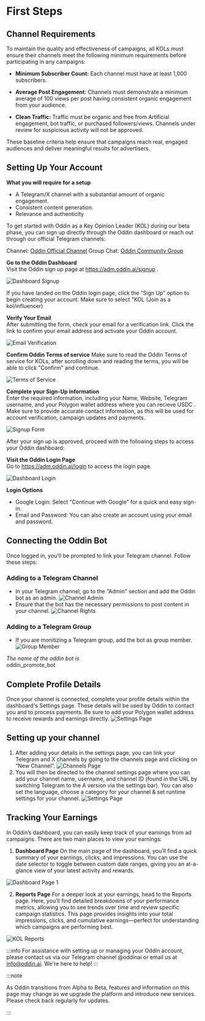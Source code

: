 # First Steps

## Channel Requirements

To maintain the quality and effectiveness of campaigns, all KOLs must ensure their channels meet the following minimum requirements before participating in any campaigns:

- **Minimum Subscriber Count:** Each channel must have at least 1,000 subscribers.

- **Average Post Engagement:** Channels must demonstrate a minimum average of 100 views per post having consistent organic engagement from your audience.

- **Clean Traffic:** Traffic must be organic and free from Artificial engagement, bot traffic, or purchased followers/views. Channels under review for suspicious activity will not be approved.

These baseline criteria help ensure that campaigns reach real, engaged audiences and deliver meaningful results for advertisers.

## Setting Up Your Account

**What you will require for a setup**

- A Telegram/X channel with a substantial amount of organic engagement.
- Consistent content generation.
- Relevance and authenticity

To get started with Oddin as a Key Opinion Leader (KOL) during our beta phase, you can sign up directly through the Oddin dashboard or reach out through our official Telegram channels:

Channel: [Oddin Official Channel](https://t.me/oddinai)
Group Chat: [Oddin Community Group](https://t.me/+xC7MTyOquMowMmM0)

**Go to the Oddin Dashboard** \
Visit the Oddin sign up page at https://adm.oddin.ai/signup .

![Dashboard Signup](/img/oddin-dashboard-signup-kol.jpg)

If you have landed on the Oddin login page, click the “Sign Up” option to begin creating your account. Make sure to select "KOL (Join as a kol/influencer)

**Verify Your Email** \
After submitting the form, check your email for a verification link. Click the link to confirm your email address and activate your Oddin account.

![Email Verification](/img/oddin-email-verification.jpg)

**Confirm Oddin Terms of service**
Make sure to read the Oddin Terms of service for KOLs, after scrolling down and reading the terms, you will be able to click "Confirm" and continue.

![Terms of Service](/img/oddin-kol-terms-of-service.jpg)

**Complete your Sign-Up information**\
Enter the required information, including your Name, Website, Telegram username, and your Polygon wallet address where you can recieve USDC . Make sure to provide accurate contact information, as this will be used for account verification, campaign updates and payments.

![Signup Form](/img/Oddin-kol-settings-page-new.jpg)

After your sign up is approved, proceed with the following steps to access your Oddin dashboard:

**Visit the Oddin Login Page**\
Go to https://adm.oddin.ai/login to access the login page.

![Dashboard Login](/img/oddin-dashboard-login.jpg)

**Login Options**

- Google Login: Select "Continue with Google" for a quick and easy sign-in.
- Email and Password: You can also create an account using your email and password.

## Connecting the Oddin Bot

Once logged in, you'll be prompted to link your Telegram channel. Follow these steps:

### Adding to a Telegram Channel

- In your Telegram channel, go to the "Admin" section and add the Oddin bot as an admin.
  ![Channel Admin](/img/tg-channel-add-admin.jpg)
- Ensure that the bot has the necessary permissions to post content in your channel.
  ![Channel Rights](/img/tg-channel-admin-rights.jpg)

### Adding to a Telegram Group

- If you are monitizing a Telegram group, add the bot as group member.
  ![Group Member](/img/tg-group-add-member.jpg)

_The name of the oddin bot is_\
oddin_promote_bot

## Complete Profile Details

Once your channel is connected, complete your profile details within the dashboard's Settings page. These details will be used by Oddin to contact you and to process payments. Be sure to add your Polygon wallet address to receive rewards and earnings directly.
![Settings Page](/img/oddin-kol-settings.jpg)

## Setting up your channel

1. After adding your details in the settings page, you can link your Telegram and X channels by going to the channels page and clicking on “New Channel”.
   ![Channels Page](/img/oddin-kol-channels.jpg)
2. You will then be directed to the channel settings page where you can add your channel name, username, and channel ID (found in the URL by switching Telegram to the A version via the settings bar). You can also set the language, choose a category for your channel & set runtime settings for your channel.
   ![Settings Page](/img/KOL-Channel-New.png)

## Tracking Your Earnings

In Oddin’s dashboard, you can easily keep track of your earnings from ad campaigns. There are two main places to view your earnings:

1. **Dashboard Page**
   On the main page of the dashboard, you’ll find a quick summary of your earnings, clicks, and impressions. You can use the date selector to toggle between custom date ranges, giving you an at-a-glance view of your latest activity and rewards.

![Dashboard Page 1](/img/oddin-kol-dashboard-1.jpg)

2. **Reports Page**
   For a deeper look at your earnings, head to the Reports page. Here, you’ll find detailed breakdowns of your performance metrics, allowing you to see trends over time and review specific campaign statistics. This page provides insights into your total impressions, clicks, and cumulative earnings—perfect for understanding which campaigns are performing best.

![KOL Reports](/img/oddin-kol-reports.jpg)

:::info
For assistance with setting up or managing your Oddin account, please contact us via our Telegram channel @oddinai or email us at info@oddin.ai. We're here to help!
:::

:::note

As Oddin transitions from Alpha to Beta, features and information on this page may change as we upgrade the platform and introduce new services. Please check back regularly for updates.

:::
